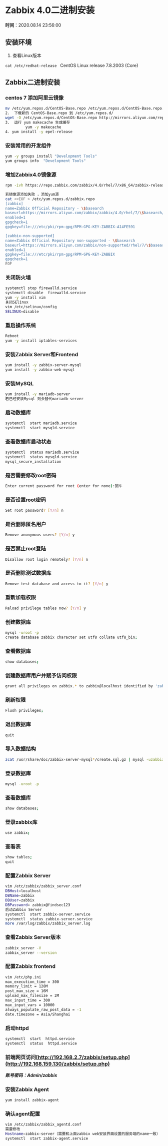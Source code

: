 # Zabbix 4.0二进制安装

**时间**：2020.08.14 23:56:00


## 安装环境

1. 查看Linux版本    

`cat /etc/redhat-release `
CentOS Linux release 7.8.2003 (Core)

## Zabbix二进制安装
### centos 7 添加阿里云镜像
```bash
mv /etc/yum.repos.d/CentOS-Base.repo /etc/yum.repos.d/CentOS-Base.repo.backup
2.	下载新的 CentOS-Base.repo 到 /etc/yum.repos.d/
wget -O /etc/yum.repos.d/CentOS-Base.repo http://mirrors.aliyun.com/repo/Centos-7.repo
3.	运行 yum makecache 生成缓存
         yum -y makecache
4. yum install -y epel-release
```
### 安装常用的开发组件
```bash
yum -y groups install "Development Tools"
yum groups info  "Development Tools"
```


### 增加Zabbix4.0镜像源
```bash
rpm -ivh https://repo.zabbix.com/zabbix/4.0/rhel/7/x86_64/zabbix-release-4.0-1.el7.noarch.rpm

若镜像源添加失败 ，添加yum源
cat <<EOF > /etc/yum.repos.d/zabbix.repo
[zabbix]
name=Zabbix Official Repository - \$basearch
baseurl=https://mirrors.aliyun.com/zabbix/zabbix/4.0/rhel/7/\$basearch/
enabled=1
gpgcheck=1
gpgkey=file:///etc/pki/rpm-gpg/RPM-GPG-KEY-ZABBIX-A14FE591

[zabbix-non-supported]
name=Zabbix Official Repository non-supported - \$basearch
baseurl=https://mirrors.aliyun.com/zabbix/non-supported/rhel/7/\$basearch/
enabled=1
gpgkey=file:///etc/pki/rpm-gpg/RPM-GPG-KEY-ZABBIX
gpgcheck=1
EOF
```


### 关闭防火墙
```bash
systemctl stop firewalld.service
systemctl disable  firewalld.service
yum -y install vim
关闭SElinux
vim /etc/selinux/config
SELINUX=disable
```


### 重启操作系统
```bash
Reboot
yum -y install iptables-services
```


### 安装Zabbix Server和Frontend
```bash
yum install -y zabbix-server-mysql
yum install -y zabbix-web-mysql
```


### 安装MySQL
```bash
yum install -y mariadb-server
若已经安装Mysql 则会替代mariadb-server
```
### 启动数据库
```bash
systemctl  start mariadb.service
systemctl  start mysqld.service
```
### 查看数据库启动状态
```bash
systemctl  status mariadb.service
systemctl  status mysqld.service
mysql_secure_installation
```
### 是否需要修改root密码
```bash
Enter current password for root (enter for none):回车
```
### 是否设置root密码
```bash
Set root password? [Y/n] n
```
### 是否删除匿名用户
```bash
Remove anonymous users? [Y/n] y
```
### 是否禁止root登陆
```bash
Disallow root login remotely? [Y/n] n
```
### 是否删除测试数据库
```bash
Remove test database and access to it? [Y/n] y
```
### 重新加载权限
```bash
Reload privilege tables now? [Y/n] y
```
### 创建数据库
```bash
mysql -uroot -p
create database zabbix character set utf8 collate utf8_bin;
```
### 查看数据库
```bash
show databases;
```
### 创建数据库用户并赋予访问权限
```bash
grant all privileges on zabbix.* to zabbix@localhost identified by 'zabbix';
```
### 刷新权限
```bash
Flush privileges;
```
### 退出数据库
```bash
quit
```
### 导入数据结构
```bash
zcat /usr/share/doc/zabbix-server-mysql*/create.sql.gz | mysql -uzabbix -pzabbix@findsec123  zabbix
```
### 登录数据库
```bash
mysql -uroot -p
```
### 查看数据库
```bash
show databases;
```
### 登录zabbix库
```bash
use zabbix;
```
### 查看表
```bash
show tables;
quit
```
### 配置Zabbix Server
```bash
vim /etc/zabbix/zabbix_server.conf
DBHost=localhost
DBName=zabbix
DBUser=zabbix
DBPassword= zabbix@findsec123
启动Zabbix Server
systemctl  start zabbix-server.service
systemctl  status zabbix-server.service
more /var/log/zabbix/zabbix_server.log
```
### 查看Zabbix Server版本
```bash
zabbix_server -V
zabbix_server --version
```
### 配置Zabbix frontend
```bash
vim /etc/php.ini
max_execution_time = 300
memory_limit = 128M
post_max_size = 16M
upload_max_filesize = 2M
max_input_time = 300
max_input_vars = 10000
always_populate_raw_post_data = -1
date.timezone = Asia/Shanghai
```
### 启动httpd
```bash
systemctl  start  httpd.service
systemctl  status  httpd.service
```
### 前端网页访问[http://192.168.2.7/zabbix/setup.php](http://192.168.159.130/zabbix/setup.php)
_**账号密码：Admin/zabbix**_
### 安装Zabbix Agent
```bash
yum install zabbix-agent
```
### 确认agent配置
```bash
vim /etc/zabbix/zabbix_agentd.conf
需要修改
Hostname=zabbix-server（需要和上面zabbix web安装界面设置的服务端的name一致）
systemctl  start zabbix-agent.service
```
